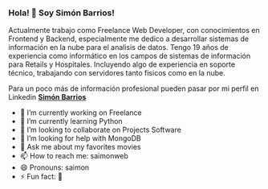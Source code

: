 ### Hola! 👋 Soy Simón Barrios! 

Actualmente trabajo como Freelance Web Developer, con conocimientos en Frontend y Backend, especialmente me dedico a desarrollar sistemas de información en la nube para el analisis de datos. Tengo 19 años de experiencia como informático en los campos de sistemas de información para Retails y Hospitales. Incluyendo algo de experiencia en soporte técnico, trabajando con servidores tanto fisicos como en la nube.

Para un poco más de información profesional pueden pasar por mi perfil en Linkedin <a href="https://www.linkedin.com/in/simonbarrios/" target="_blank">**Simón Barrios**</a>

- 🔭 I’m currently working on Freelance
- 🌱 I’m currently learning Python
- 👯 I’m looking to collaborate on Projects Software
- 🤔 I’m looking for help with MongoDB
- 💬 Ask me about my favorites movies
- 📫 How to reach me: saimonweb
- 😄 Pronouns: saimon
- ⚡ Fun fact: 🤔


